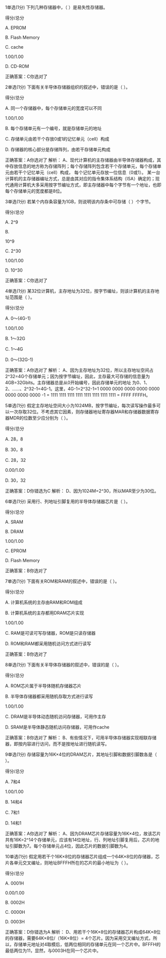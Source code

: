 1单选(1分)
下列几种存储器中，（  ）是易失性存储器。



得分/总分

A.
EPROM


B.
Flash Memory


C.
cache

1.00/1.00

D.
CD-ROM

正确答案：C你选对了

2单选(1分)
下面有关半导体存储器组织的叙述中，错误的是（   ）。

得分/总分

A.
同一个存储器中，每个存储单元的宽度可以不同

1.00/1.00

B.
每个存储单元有一个编号，就是存储单元的地址


C.
存储单元由若干个存放0或1的记忆单元（cell）构成


D.
存储器的核心部分是存储阵列，由若干存储单元构成

正确答案：A你选对了
解析：  A、现代计算机的主存储器由半导体存储器构成，其中存放信息的地方称为存储阵列；每个存储阵列包含若干个存储单元，每个存储单元由若干个记忆单元（cell）构成，
每个记忆单元存放一位信息（0或1）。
某一台计算机的主存储器编址方式，总是由其对应的指令集体系结构（ISA）确定的；现代通用计算机大多采用按字节编址方式，即主存储器中每个字节有一个地址，也即每个存储单元的宽度都是8位。

3单选(1分)
若某个内存条容量为1GB，则说明该内存条中可存储（   ）个字节。

得分/总分

A.
2^9


B.

10^9


C.
2^30

1.00/1.00

D.
10^30

正确答案：C你选对了

4单选(1分)
某32位计算机，主存地址为32位，按字节编址，则该计算机的主存地址范围是（  ）。

得分/总分

A.
 0～(4G-1)    

1.00/1.00

B.
1～32G


C.
1～4G


D.
0～(32G-1)

正确答案：A你选对了
解析：  A、因为主存地址为32位，所以主存地址空间占2^32=4G个存储单元；因为按字节编址，因此，主存最大可存储的信息量为4GB=32Gbits。主存储器总是从0开始编号，因此存储单元的地址
为0、1、2、……、2^32-1=4G-1。这里，4G-1=2^32-1=1 0000 0000 0000 0000 0000 0000 0000 0000 -1 = 1111 1111 1111 1111 1111 1111 1111 1111 = FFFF FFFFH。

5单选(1分)
假定主存地址空间大小为1024MB，按字节编址，每次读写操作最多可以一次存取32位。不考虑其它因素，则存储器地址寄存器MAR和存储器数据寄存器MDR的位数至少应分别为（   ）。

得分/总分

A.
 28，8


B.
30，8


C.
28，32

0.00/1.00

D.
30，32

正确答案：D你错选为C
解析：  D、因为1024M=2^30，所以MAR至少为30位。

6单选(1分)
采用行、列地址引脚复用的半导体存储器芯片是（     ）。

得分/总分

A.
SRAM


B.
DRAM

1.00/1.00

C.
EPROM


D.
 Flash Memory

正确答案：B你选对了

7单选(1分)
下面有关ROM和RAM的叙述中，错误的是（   ）。

得分/总分

A.
计算机系统的主存由RAM和ROM组成


B.
计算机系统的主存都用DRAM芯片实现

1.00/1.00

C.
RAM是可读可写存储器，ROM是只读存储器


D.
ROM和RAM都采用随机访问方式进行读写

正确答案：B你选对了

8单选(1分)
下面有关半导体存储器的叙述中，错误的是（   ）。

得分/总分

A.
ROM芯片属于半导体随机存储器芯片


B.
半导体存储器都采用随机存取方式进行读写

1.00/1.00

C.
 DRAM是半导体动态随机访问存储器，可用作主存


D.
SRAM是半导体静态随机访问存储器，可用作cache

正确答案：B你选对了
解析：  B、有些情况下，可用半导体存储器实现相联存储器，即按内容进行访问，而不是按地址进行随机读写。

9单选(1分)
存储容量为16K×4位的DRAM芯片，其地址引脚和数据引脚数各是（   ）。

得分/总分

A.
7和4

1.00/1.00

B.
14和4


C.
7和1


D.
14和1

正确答案：A你选对了
解析：  A、因为DRAM芯片存储容量为16K×4位，故该芯片共有16K=2^14个存储单元，应该有14位地址，行、列地址引脚复用后，芯片的地址引脚数为7。每个存储单元占4位，因此芯片的数据引脚数为4。

10单选(1分)
假定用若干个16K×8位的存储器芯片组成一个64K×8位的存储器，芯片各单元交叉编址，则地址BFFFH所在的芯片的最小地址为（   ）。

得分/总分

A.
 0001H

0.00/1.00

B.
0002H


C.
0000H


D.
0003H

正确答案：D你错选为A
解析：  D、用若干个16K×8位的存储器芯片构成64K×8位的存储器，需要64K×8位/（16K×8位）= 4个芯片。因为采用交叉编址方式，所以，存储单元地址对4取模后，低两位相同的存储单元在同一个芯片中。BFFFH的最低两位为11，显然，与0003H在同一个芯片中。


